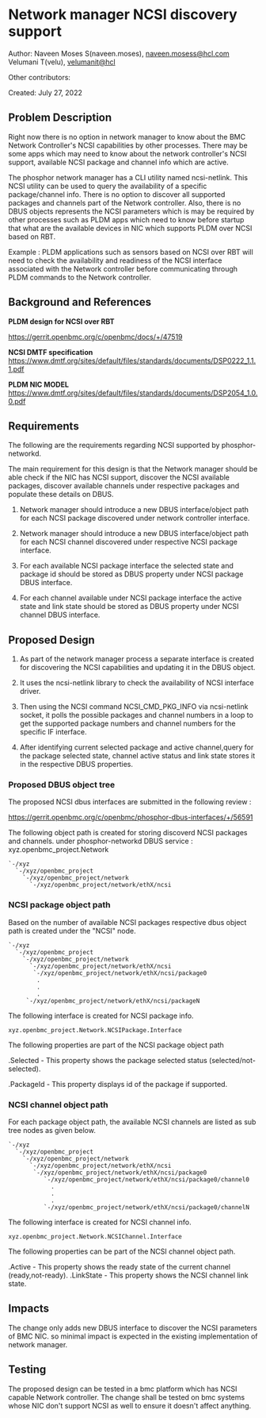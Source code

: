 # Network manager NCSI discovery support
Author:
  Naveen Moses S(naveen.moses), [naveen.mosess@hcl.com](mailto:naveen.mosess@hcl.com)
  Velumani T(velu),  [velumanit@hcl](mailto:velumanit@hcl.com)

Other contributors:

Created:
  July 27, 2022

## Problem Description

Right now there is no option in network manager to know about the BMC Network
Controller's NCSI capabilities by other processes.
There may be some apps which may need to know about the network controller's
NCSI support, available  NCSI package and channel info which are active.

The phosphor network manager has a CLI utility named ncsi-netlink. This NCSI
utility can be used to query the availability of a specific package/channel
info. There is no option to discover all supported packages and channels part
of the Network controller. Also, there is no DBUS objects represents the NCSI
parameters which is may be required by other processes such as PLDM apps
which need to know before startup that what are the available devices in NIC
which supports PLDM over NCSI based on RBT.

Example :
PLDM applications such as sensors based on NCSI over RBT will need to check
the availability and readiness of the NCSI interface associated with the
Network controller before communicating through PLDM commands to the
Network controller.

## Background and References

**PLDM design for NCSI over RBT**

https://gerrit.openbmc.org/c/openbmc/docs/+/47519

**NCSI DMTF specification**
https://www.dmtf.org/sites/default/files/standards/documents/DSP0222_1.1.1.pdf

**PLDM NIC MODEL**
https://www.dmtf.org/sites/default/files/standards/documents/DSP2054_1.0.0.pdf

## Requirements

The following are the requirements regarding NCSI supported by phosphor-networkd.

The main requirement for this design is that the Network manager
should be able check if the NIC has NCSI support, discover the NCSI
available packages, discover available channels under respective
packages and populate these details on DBUS.

1. Network manager should introduce a new DBUS interface/object path for each
   NCSI package discovered under network controller interface.

2. Network manager should introduce a new DBUS interface/object path for each
   NCSI channel discovered under respective NCSI package interface.

3. For each available NCSI package interface the selected state and package
   id should be stored as DBUS property under NCSI package DBUS interface.

4. For each channel available under NCSI package interface the active state and
   link state should be stored as DBUS property under NCSI channel DBUS
   interface.

## Proposed Design

1. As part of the network manager process a separate interface is created
  for discovering the NCSI capabilities and updating it in the DBUS object.

2. It uses the ncsi-netlink library to check the availability of
   NCSI interface driver.

3. Then using the NCSI command NCSI_CMD_PKG_INFO via ncsi-netlink socket,
   it polls the possible packages and channel numbers in a loop to get the
   supported package numbers and channel numbers for the specific IF interface.

4. After identifying current selected package and active channel,query for the
   package selected state, channel active status and link state
   stores it in the respective DBUS properties.

### Proposed DBUS object tree

The proposed NCSI dbus interfaces are submitted in the following review :

https://gerrit.openbmc.org/c/openbmc/phosphor-dbus-interfaces/+/56591

The following object path is created for storing discoverd NCSI
packages and channels.
under phosphor-networkd DBUS service : xyz.openbmc_project.Network

```
`-/xyz
  `-/xyz/openbmc_project
    `-/xyz/openbmc_project/network
      `-/xyz/openbmc_project/network/ethX/ncsi
```
### NCSI package object path
Based on the number of available NCSI packages respective
dbus object path is created under the "NCSI" node.

```
`-/xyz
  `-/xyz/openbmc_project
    `-/xyz/openbmc_project/network
      `-/xyz/openbmc_project/network/ethX/ncsi
       `-/xyz/openbmc_project/network/ethX/ncsi/package0
        .
        .
        .
     `-/xyz/openbmc_project/network/ethX/ncsi/packageN

```
The following interface is created for NCSI package info.
```
xyz.openbmc_project.Network.NCSIPackage.Interface

```

The following properties are part of the NCSI package object path

.Selected  - This property shows the package selected status
                     (selected/not-selected).

.PackageId - This property displays id of the package if supported.

### NCSI channel object path

For each package object path, the available NCSI channels
are listed as sub tree nodes as given below.
```
`-/xyz
  `-/xyz/openbmc_project
    `-/xyz/openbmc_project/network
      `-/xyz/openbmc_project/network/ethX/ncsi
       `-/xyz/openbmc_project/network/ethX/ncsi/package0
          `-/xyz/openbmc_project/network/ethX/ncsi/package0/channel0
            .
            .
            .
          `-/xyz/openbmc_project/network/ethX/ncsi/package0/channelN

```
The following interface is created for NCSI channel info.

```
xyz.openbmc_project.Network.NCSIChannel.Interface

```

The following properties can be part of the NCSI channel object path.

.Active    - This property shows the ready state of the current channel
             (ready,not-ready).
.LinkState - This property shows the NCSI channel link state.

## Impacts
The change only adds new DBUS interface to discover the NCSI parameters of BMC NIC.
so minimal impact is expected in the existing implementation of network manager.
## Testing
The proposed design can be tested in a bmc platform which has NCSI capable
 Network controller.
The change shall be tested on bmc systems whose NIC don't support NCSI as well
to ensure it doesn't affect anything.